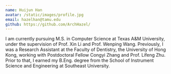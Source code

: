 ```yaml
---
name: Huijun Han
avatar: /static/images/profile.jpg
email: hazelhan@tamu.edu
github: https://github.com/ArchHazel/
---
```


I am currently pursuing M.S. in Computer Science at Texas A&M University, under the supervision of Prof. Xin Li and Prof. Wenping Wang. Previously, I was a Research Assistant at the Faculty of Dentistry, the University of Hong Kong, working with Postdoctoral Fellow Congyi Zhang and Prof. Lifeng Zhu. Prior to that, I earned my B.Eng. degree from the School of Instrument Science and Engineering at Southeast University.
